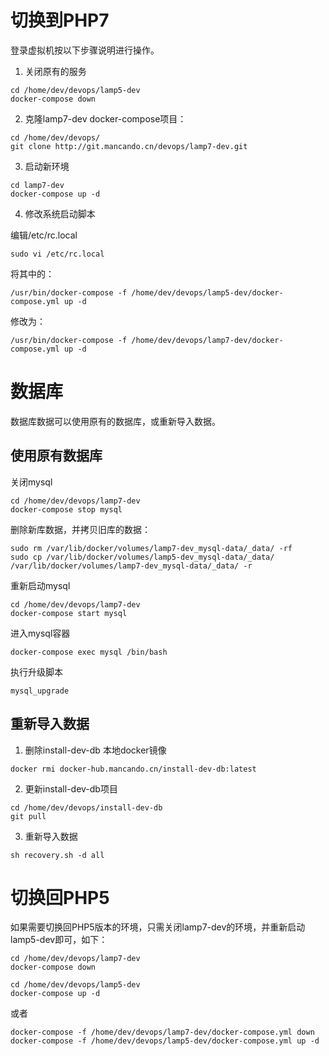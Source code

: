 # 切换到PHP7

登录虚拟机按以下步骤说明进行操作。

1. 关闭原有的服务

```shell
cd /home/dev/devops/lamp5-dev
docker-compose down
```



2. 克隆lamp7-dev docker-compose项目：

```shell
cd /home/dev/devops/
git clone http://git.mancando.cn/devops/lamp7-dev.git
```



3. 启动新环境

```shell
cd lamp7-dev
docker-compose up -d
```



4. 修改系统启动脚本

编辑/etc/rc.local

```shell
sudo vi /etc/rc.local
```

将其中的：

```shell
/usr/bin/docker-compose -f /home/dev/devops/lamp5-dev/docker-compose.yml up -d
```

修改为：

```shell
/usr/bin/docker-compose -f /home/dev/devops/lamp7-dev/docker-compose.yml up -d
```





# 数据库

数据库数据可以使用原有的数据库，或重新导入数据。

## 使用原有数据库

关闭mysql

```shell
cd /home/dev/devops/lamp7-dev
docker-compose stop mysql
```



删除新库数据，并拷贝旧库的数据：

```shell
sudo rm /var/lib/docker/volumes/lamp7-dev_mysql-data/_data/ -rf
sudo cp /var/lib/docker/volumes/lamp5-dev_mysql-data/_data/ /var/lib/docker/volumes/lamp7-dev_mysql-data/_data/ -r
```



重新启动mysql

```shell
cd /home/dev/devops/lamp7-dev
docker-compose start mysql
```



进入mysql容器

```shell
docker-compose exec mysql /bin/bash
```

执行升级脚本

```shell
mysql_upgrade
```





## 重新导入数据

1. 删除install-dev-db 本地docker镜像

```shell
docker rmi docker-hub.mancando.cn/install-dev-db:latest
```



2. 更新install-dev-db项目

```shell
cd /home/dev/devops/install-dev-db
git pull
```



3. 重新导入数据

```shell
sh recovery.sh -d all
```





# 切换回PHP5

如果需要切换回PHP5版本的环境，只需关闭lamp7-dev的环境，并重新启动lamp5-dev即可，如下：

```shell
cd /home/dev/devops/lamp7-dev
docker-compose down

cd /home/dev/devops/lamp5-dev
docker-compose up -d
```

或者

```shell
docker-compose -f /home/dev/devops/lamp7-dev/docker-compose.yml down
docker-compose -f /home/dev/devops/lamp5-dev/docker-compose.yml up -d
```

